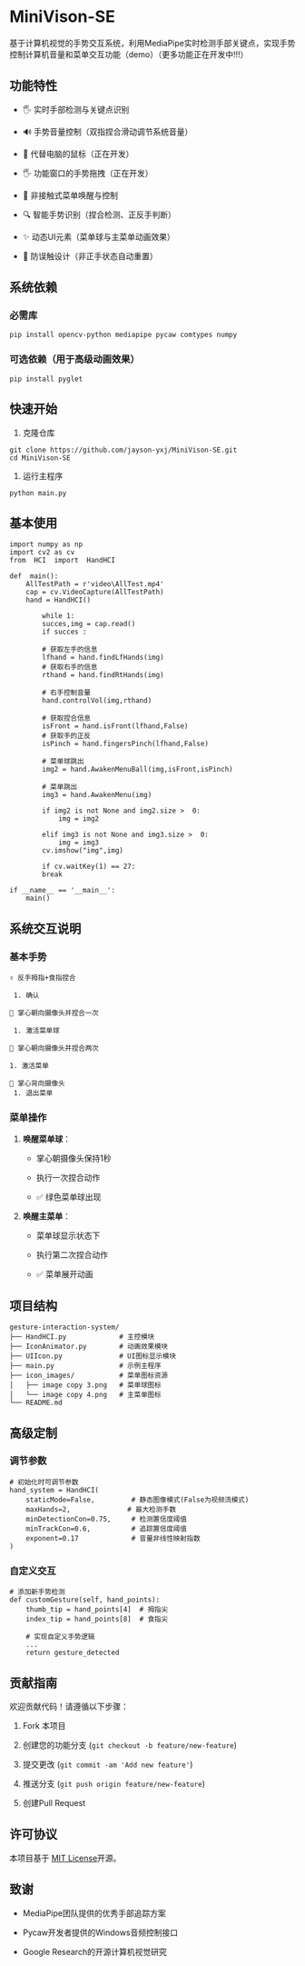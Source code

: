 
# MiniVison-SE

基于计算机视觉的手势交互系统，利用MediaPipe实时检测手部关键点，实现手势控制计算机音量和菜单交互功能（demo）（更多功能正在开发中!!!）


## 功能特性

-   🖐 实时手部检测与关键点识别
    
-   🔊 手势音量控制（双指捏合滑动调节系统音量）
-   📱 代替电脑的鼠标（正在开发）
-   🖐 功能窗口的手势拖拽（正在开发）
    
-   📱 非接触式菜单唤醒与控制
    
-   🔍 智能手势识别（捏合检测、正反手判断）
    
-   ✨ 动态UI元素（菜单球与主菜单动画效果）
    
-   🚫 防误触设计（非正手状态自动重置）
    

## 系统依赖

### 必需库

```
pip install opencv-python mediapipe pycaw comtypes numpy
```

### 可选依赖（用于高级动画效果）

```
pip install pyglet
```

## 快速开始

1.  克隆仓库
    

```
git clone https://github.com/jayson-yxj/MiniVison-SE.git
cd MiniVison-SE
```

1.  运行主程序
    

```
python main.py
```

## 基本使用

```
import numpy as np
import cv2 as cv
from  HCI  import  HandHCI

def  main():
	AllTestPath = r'video\AllTest.mp4'
	cap = cv.VideoCapture(AllTestPath)
	hand = HandHCI()

		while 1:
		succes,img = cap.read()
		if succes :

		# 获取左手的信息
		lfhand = hand.findLfHands(img)
		# 获取右手的信息
		rthand = hand.findRtHands(img)

		# 右手控制音量
		hand.controlVol(img,rthand)

		# 获取捏合信息
		isFront = hand.isFront(lfhand,False)
		# 获取手的正反
		isPinch = hand.fingersPinch(lfhand,False)

		# 菜单球跳出
		img2 = hand.AwakenMenuBall(img,isFront,isPinch)

		# 菜单跳出
		img3 = hand.AwakenMenu(img)

		if img2 is not None and img2.size >  0:
			img = img2

		elif img3 is not None and img3.size >  0:
			img = img3
		cv.imshow("img",img)

		if cv.waitKey(1) == 27:
		break

if __name__ == '__main__':
	main()
```

## 系统交互说明

### 基本手势

```
✌️ 反手拇指+食指捏合

 1. 确认

🤚 掌心朝向摄像头并捏合一次

 1. 激活菜单球

🤚 掌心朝向摄像头并捏合两次

1. 激活菜单

🤚 掌心背向摄像头
 1. 退出菜单
```
### 菜单操作


1.  ​**​唤醒菜单球​**​：
    
    -   掌心朝摄像头保持1秒
        
    -   执行一次捏合动作
        
    -   ✅ 绿色菜单球出现
        
2.  ​**​唤醒主菜单​**​：
    
    -   菜单球显示状态下
        
    -   执行第二次捏合动作
        
    -   ✅ 菜单展开动画
        

## 项目结构

```
gesture-interaction-system/
├── HandHCI.py             # 主控模块
├── IconAnimator.py        # 动画效果模块
├── UIIcon.py			   # UI图标显示模块
├── main.py                # 示例主程序
├── icon_images/           # 菜单图标资源
│   ├── image copy 3.png   # 菜单球图标
│   └── image copy 4.png   # 主菜单图标
└── README.md
```

## 高级定制

### 调节参数

```
# 初始化时可调节参数
hand_system = HandHCI(
    staticMode=False,         # 静态图像模式(False为视频流模式)
    maxHands=2,              # 最大检测手数
    minDetectionCon=0.75,     # 检测置信度阈值
    minTrackCon=0.6,          # 追踪置信度阈值
    exponent=0.17             # 音量非线性映射指数
)
```

### 自定义交互

```
# 添加新手势检测
def customGesture(self, hand_points):
    thumb_tip = hand_points[4]  # 拇指尖
    index_tip = hand_points[8]  # 食指尖
    
    # 实现自定义手势逻辑
    ...
    return gesture_detected
```

## 贡献指南

欢迎贡献代码！请遵循以下步骤：

1.  Fork 本项目
    
2.  创建您的功能分支 (`git checkout -b feature/new-feature`)
    
3.  提交更改 (`git commit -am 'Add new feature'`)
    
4.  推送分支 (`git push origin feature/new-feature`)
    
5.  创建Pull Request
    

## 许可协议

本项目基于 [MIT License](https://yuanbao.tencent.com/chat/naQivTmsDa/LICENSE)开源。

## 致谢

-   MediaPipe团队提供的优秀手部追踪方案
    
-   Pycaw开发者提供的Windows音频控制接口
    
-   Google Research的开源计算机视觉研究
